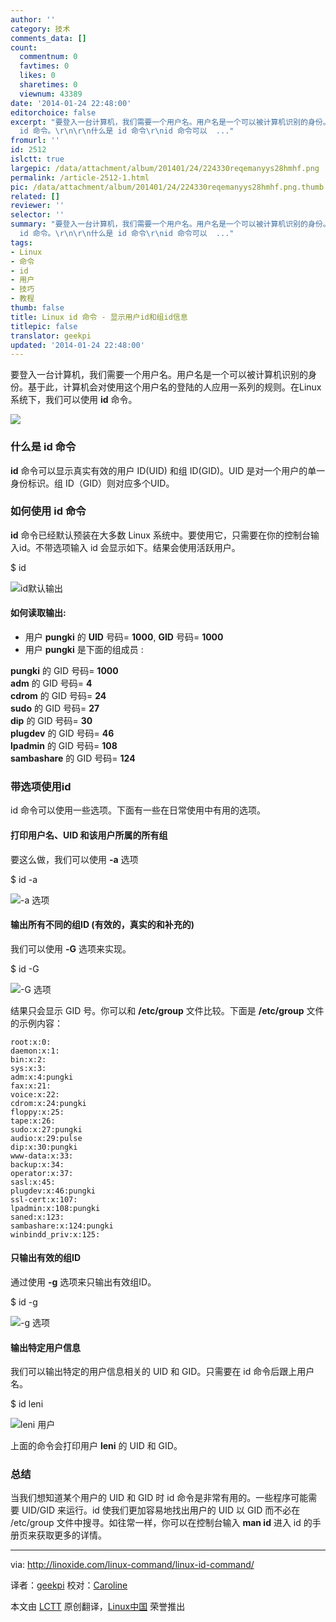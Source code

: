 ```yaml
---
author: ''
category: 技术
comments_data: []
count:
  commentnum: 0
  favtimes: 0
  likes: 0
  sharetimes: 0
  viewnum: 43389
date: '2014-01-24 22:48:00'
editorchoice: false
excerpt: "要登入一台计算机，我们需要一个用户名。用户名是一个可以被计算机识别的身份。基于此，计算机会对使用这个用户名的登陆的人应用一系列的规则。在Linux系统下，我们可以使用
  id 命令。\r\n\r\n什么是 id 命令\r\nid 命令可以  ..."
fromurl: ''
id: 2512
islctt: true
largepic: /data/attachment/album/201401/24/224330reqemanyys28hmhf.png
permalink: /article-2512-1.html
pic: /data/attachment/album/201401/24/224330reqemanyys28hmhf.png.thumb.jpg
related: []
reviewer: ''
selector: ''
summary: "要登入一台计算机，我们需要一个用户名。用户名是一个可以被计算机识别的身份。基于此，计算机会对使用这个用户名的登陆的人应用一系列的规则。在Linux系统下，我们可以使用
  id 命令。\r\n\r\n什么是 id 命令\r\nid 命令可以  ..."
tags:
- Linux
- 命令
- id
- 用户
- 技巧
- 教程
thumb: false
title: Linux id 命令 - 显示用户id和组id信息
titlepic: false
translator: geekpi
updated: '2014-01-24 22:48:00'
---
```


要登入一台计算机，我们需要一个用户名。用户名是一个可以被计算机识别的身份。基于此，计算机会对使用这个用户名的登陆的人应用一系列的规则。在Linux系统下，我们可以使用 **id** 命令。


![](/data/attachment/album/201401/24/224330reqemanyys28hmhf.png)


### 什么是 id 命令


**id** 命令可以显示真实有效的用户 ID(UID) 和组 ID(GID)。UID 是对一个用户的单一身份标识。组 ID（GID）则对应多个UID。


### 如何使用 id 命令


**id** 命令已经默认预装在大多数 Linux 系统中。要使用它，只需要在你的控制台输入id。不带选项输入 id 会显示如下。结果会使用活跃用户。


$ id


![id默认输出](/data/attachment/album/201401/24/224340paeu2a2r2laqhg7p.png)


#### 如何读取输出:


* 用户 **pungki** 的 **UID** 号码= **1000**, **GID** 号码= **1000**
* 用户 **pungki** 是下面的组成员 :


**pungki** 的 GID 号码= **1000**   
**adm** 的 GID 号码= **4**   
**cdrom** 的 GID 号码= **24**   
**sudo** 的 GID 号码= **27**   
**dip** 的 GID 号码= **30**   
**plugdev** 的 GID 号码= **46**   
**lpadmin** 的 GID 号码= **108**   
**sambashare** 的 GID 号码= **124**


### 带选项使用id


id 命令可以使用一些选项。下面有一些在日常使用中有用的选项。


#### 打印用户名、UID 和该用户所属的所有组


要这么做，我们可以使用 **-a** 选项


$ id -a


![-a 选项](/data/attachment/album/201401/24/224341fmeq0vuumq0mvexx.png)


#### 输出所有不同的组ID (有效的，真实的和补充的)


我们可以使用 **-G** 选项来实现。


$ id -G


![-G 选项](/data/attachment/album/201401/24/224342aicobkik2byb7pjr.png)


结果只会显示 GID 号。你可以和 **/etc/group** 文件比较。下面是 **/etc/group** 文件的示例内容：



```
root:x:0:
daemon:x:1:
bin:x:2:
sys:x:3:
adm:x:4:pungki
fax:x:21:
voice:x:22:
cdrom:x:24:pungki
floppy:x:25:
tape:x:26:
sudo:x:27:pungki
audio:x:29:pulse
dip:x:30:pungki
www-data:x:33:
backup:x:34:
operator:x:37:
sasl:x:45:
plugdev:x:46:pungki
ssl-cert:x:107:
lpadmin:x:108:pungki
saned:x:123:
sambashare:x:124:pungki
winbindd_priv:x:125:

```

#### 只输出有效的组ID


通过使用 **-g** 选项来只输出有效组ID。


$ id -g


![-g 选项](/data/attachment/album/201401/24/224343tn8sxsz5qsnoyoxp.png)


#### 输出特定用户信息


我们可以输出特定的用户信息相关的 UID 和 GID。只需要在 id 命令后跟上用户名。


$ id leni


![leni 用户](/data/attachment/album/201401/24/224344322ijx4qnbv2noa7.png)


上面的命令会打印用户 **leni** 的 UID 和 GID。


### 总结


当我们想知道某个用户的 UID 和 GID 时 id 命令是非常有用的。一些程序可能需要 UID/GID 来运行。id 使我们更加容易地找出用户的 UID 以 GID 而不必在 /etc/group 文件中搜寻。如往常一样，你可以在控制台输入 **man id** 进入 id 的手册页来获取更多的详情。




---


via: <http://linoxide.com/linux-command/linux-id-command/>


译者：[geekpi](https://github.com/geekpi) 校对：[Caroline](https://github.com/carolinewuyan)


本文由 [LCTT](https://github.com/LCTT/TranslateProject) 原创翻译，[Linux中国](http://linux.cn/) 荣誉推出